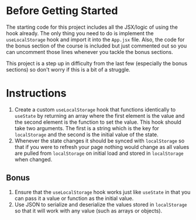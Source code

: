 # Before Getting Started

The starting code for this project includes all the JSX/logic of using the hook already. The only thing you need to do is implement the `useLocalStorage` hook and import it into the `App.jsx` file. Also, the code for the bonus section of the course is included but just commented out so you can uncomment those lines whenever you tackle the bonus sections.

This project is a step up in difficulty from the last few (especially the bonus sections) so don't worry if this is a bit of a struggle.

# Instructions

1. Create a custom `useLocalStorage` hook that functions identically to `useState` by returning an array where the first element is the value and the second element is the function to set the value. This hook should take two arguments. The first is a string which is the key for `localStorage` and the second is the initial value of the state.
2. Whenever the state changes it should be synced with `localStorage` so that if you were to refresh your page nothing would change as all values are pulled from `localStorage` on initial load and stored in `localStorage` when changed.

## Bonus

1. Ensure that the `useLocalStorage` hook works just like `useState` in that you can pass it a value or function as the initial value.
2. Use JSON to serialize and deserialize the values stored in `localStorage` so that it will work with any value (such as arrays or objects).
